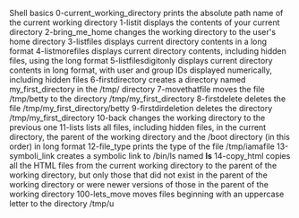 Shell basics
0-current_working_directory prints the absolute path name of the current working directory
1-listit displays the contents of your current directory
2-bring_me_home changes the working directory to the user's home directory
3-listfiles displays current directory contents in a long format
4-listmorefiles displays current directory contents, including hidden files, using the long format
5-listfilesdigitonly displays current directory contents in long format, with user and group IDs displayed numerically, including hidden files
6-firstdirectory creates a directory named my_first_directory in the /tmp/ directory
7-movethatfile moves the file /tmp/betty to the directory /tmp/my_first_directory
8-firstdelete deletes the file /tmp/my_first_directory/betty
9-firstdirdeletion deletes the directory /tmp/my_first_directory
10-back changes the working directory to the previous one
11-lists lists all files, including hidden files, in the current directory, the parent of the working directory and the /boot directory (in this order) in long format
12-file_type prints the type of the file /tmp/iamafile
13-symboli_link creates a symbolic link to /bin/ls named __ls__
14-copy_html copies all the HTML files from the current working directory to the parent of the working directory, but only those that did not exist in the parent of the working directory or were newer versions of those in the parent of the working directory
100-lets_move moves files beginning with an uppercase letter to the directory /tmp/u
